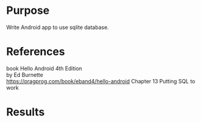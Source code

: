 # Purpose
Write Android app to use sqlite database.

# References
book Hello Android 4th Edition  
by Ed Burnette  
<https://pragprog.com/book/eband4/hello-android>
Chapter 13 Putting SQL to work  

# Results

